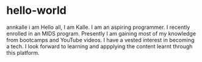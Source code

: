 # hello-world
annkalle i am
Hello all, I am Kalle. I am an aspiring programmer. I recently enrolled in an MIDS program. Presently I am gaining most of my knowledge from bootcamps and YouTube videos. I have a vested interest in becoming a tech. I look forward to learning and appplying the content learnt through this platform. 
